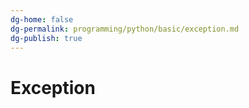 ```yaml
---
dg-home: false
dg-permalink: programming/python/basic/exception.md
dg-publish: true
---
```


# Exception